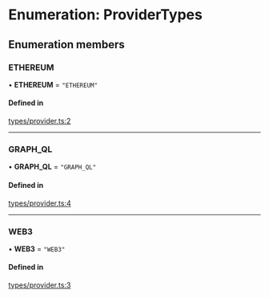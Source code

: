 # Enumeration: ProviderTypes

## Enumeration members

### ETHEREUM

• **ETHEREUM** = `"ETHEREUM"`

#### Defined in

[types/provider.ts:2](https://github.com/Hugoo/erc725.js/blob/859a4d3/src/types/provider.ts#L2)

___

### GRAPH\_QL

• **GRAPH\_QL** = `"GRAPH_QL"`

#### Defined in

[types/provider.ts:4](https://github.com/Hugoo/erc725.js/blob/859a4d3/src/types/provider.ts#L4)

___

### WEB3

• **WEB3** = `"WEB3"`

#### Defined in

[types/provider.ts:3](https://github.com/Hugoo/erc725.js/blob/859a4d3/src/types/provider.ts#L3)
